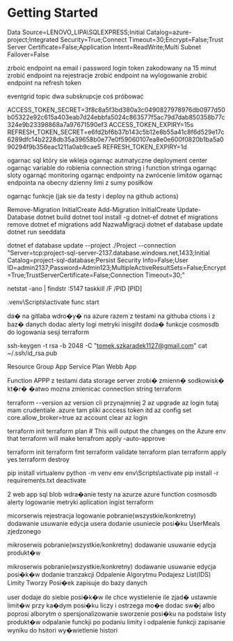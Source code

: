 # Getting Started

Data Source=LENOVO_LIPA\SQLEXPRESS;Initial Catalog=azure-project;Integrated Security=True;Connect Timeout=30;Encrypt=False;Trust Server Certificate=False;Application Intent=ReadWrite;Multi Subnet Failover=False

zrboić endpoint na email i password login token zakodowany na 15 minut 
zrobić endpoint na rejestracje 
zrobić endpoint na wylogowanie
zrobić endpoint na refresh token

eventgrid topic dwa subskrupcje coś próbować 



ACCESS_TOKEN_SECRET=3f8c8a5f3bd380a3c0490827978976db0977d50b05322e92c615a403eab7d24ebbfa5024c863577f5ac79d7dab850358b77c324e9b23398868a7a97671590ef3
ACCESS_TOKEN_EXPIRY=15s
REFRESH_TOKEN_SECRET=e6fd2bf6b37b143c5b12e8b55a41c8f6d529e17c6289dfc14b2228db35a39658b0e77e0f59060107ea8e0e600f0820b1ba5a090294f9b356eac1211a0ab9cae5
REFRESH_TOKEN_EXPIRY=1d































ogarnac sql który sie wkleja
ogarnąc autmatyczne deployment center
ogarnąc variable do robienia connection string i function stringa
ogarnąc sloty 
ogarnąć monitoring 
ogarnąc endpointy na zwrócenie limitów 
ogarnąc endpointa na obecny dzienny limi z sumy posiłków


ogarnąc funkcje (jak sie da testy i deploy na github actions)


Remove-Migration InitialCreate
Add-Migration InitialCreate
Update-Database
dotnet build
dotnet tool install -g dotnet-ef
dotnet ef migrations remove
dotnet ef migrations add NazwaMigracji
dotnet ef database update
dotnet run seeddata

dotnet ef database update --project ./Project --connection "Server=tcp:project-sql-server-2137.database.windows.net,1433;Initial Catalog=project-sql-database;Persist Security Info=False;User ID=admin2137;Password=Admin123;MultipleActiveResultSets=False;Encrypt=True;TrustServerCertificate=False;Connection Timeout=30;"


netstat -ano | findstr :5147
taskkill /F /PID [PID]

.venv\Scripts\activate
func start


da� na gitlaba
wdro�y� na azure razem z testami na githuba ctions i z baz� danych 
dodac alerty logi metryki inisgiht
doda� funkcje 
cosmosdb do logowania sesji
terraform



ssh-keygen -t rsa -b 2048 -C "tomek.szkaradek1127@gmail.com"
cat ~/.ssh/id_rsa.pub

Resource Group
App Service Plan
Webb App

Function APPP z testami 
data storage server
zrobi� zmienn� sodkowisk� kt�r� �atwo mozna zmienicac connection string
terraform


terraform --version
az version cli przynajmniej 2
az upgrade
az login tutaj mam crudentiale
.azure tam pliki acccess token itd
az config set core.allow_broker=true
az account clear
az login

terraform init
terraform plan # This will output the changes on the Azure env that terraform will make
terrafrom apply -auto-approve

terraform init
terraform fmt
terraform validate
terraform plan
terraform apply
yes
terraform destroy


pip install virtualenv
python -m venv env
env\Scripts\activate
pip install -r requirements.txt
deactivate

2 web app
sql
blob
wdra�anie testy na azurze
azure function
cosmosdb
alerty logowanie metryki aplication ingist
terraform



micorserwis 
rejestracja
logowanie
pobranie(wszystkie/konkretny) dodawanie usuwanie edycja usera
dodanie usuniecie posi�ku UserMeals zjedzonego

mikroserwis
pobranie(wszystkie/konkretny) dodawanie usuwanie edycja produkt�w

mikroserwis
pobranie(wszystkie/konkretny) dodawanie usuwanie edycja posi�k�w dodanie tranzakcji
Odpalenie Algorytmu Podajesz List(IDS) Limity Tworzy Posi�ek zapisuje do bazy danych




user dodaje do siebie posi�k�w ile chce 
wystielenie ile zjad� 
ustawnie limit�w
przy ka�dym posi�ku liczy i ostrzega
mo�e dodac sw�j albo poprosi alborytm o spersjonalizowanie
sworzenie posi�ku na podstaiw listy produkt�w 
odpalanie funckji po podaniu limity i odpalenie funkcji
zapisanie wyniku do hsitori 
wy�wietlenie histori

